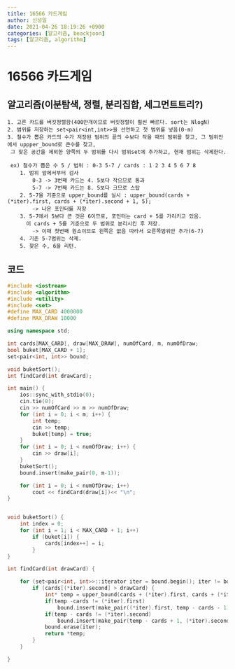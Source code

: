 ```yaml
---
title: 16566 카드게임
author: 신성일
date: 2021-04-26 18:19:26 +0900
categories: [알고리즘, beackjoon]
tags: [알고리즘, algorithm]
---
```


# 16566 카드게임

## 알고리즘(이분탐색, 정렬, 분리집합, 세그먼트트리?)

    1. 고른 카드를 버킷정렬함(400만개이므로 버킷정렬이 훨씬 빠르다. sort는 NlogN)
    2. 범위를 저장하는 set<pair<int,int>>을 선언하고 첫 범위를 넣음(0-m)
    3. 철수가 뽑은 카드의 수가 저장된 범위의 끝의 수보다 작을 때의 범위를 찾고, 그 범위안에서 uppper_bound로 큰수를 찾고,
     그 찾은 공간을 제외한 양쪽의 두 범위를 다시 범위set에 추가하고, 현재 범위는 삭제한다.

     ex) 철수가 뽑은 수 5 / 범위 : 0-3 5-7 / cards : 1 2 3 4 5 6 7 8
    	1. 범위 앞에서부터 검사
    		0-3 -> 3번째 카드는 4. 5보다 작으므로 통과
    		5-7 -> 7번째 카드는 8. 5보다 크므로 스탑
    	2. 5-7을 기준으로 upper_bound를 실시 : upper_bound(cards + (*iter).first, cards + (*iter).second + 1, 5);
    		-> 나온 포인터를 저장
    	3. 5-7에서 5보다 큰 것은 6이므로, 포인터는 card + 5를 가리키고 있음.
    	  이 cards + 5를 기준으로 두 범위로 분리시킨 후 저장.
    		-> 이때 첫번째 원소이므로 왼쪽은 없음 따라서 오른쪽범위만 추가(6-7)
    	4. 기존 5-7범위는 삭제.
    	5. 찾은 수, 6을 리턴.

## 코드

```cpp
#include <iostream>
#include <algorithm>
#include <utility>
#include <set>
#define MAX_CARD 4000000
#define MAX_DRAW 10000

using namespace std;

int cards[MAX_CARD], draw[MAX_DRAW], numOfCard, m, numOfDraw;
bool buket[MAX_CARD + 1];
set<pair<int, int>> bound;

void buketSort();
int findCard(int drawCard);

int main() {
	ios::sync_with_stdio(0);
	cin.tie(0);
	cin >> numOfCard >> m >> numOfDraw;
	for (int i = 0; i < m; i++) {
		int temp;
		cin >> temp;
		buket[temp] = true;
	}
	for (int i = 0; i < numOfDraw; i++) {
		cin >> draw[i];
	}
	buketSort();
	bound.insert(make_pair(0, m-1));

	for (int i = 0; i < numOfDraw; i++)
		cout << findCard(draw[i])<< "\n";
}


void buketSort() {
	int index = 0;
	for (int i = 1; i < MAX_CARD + 1; i++)
		if (buket[i]) {
			cards[index++] = i;
		}
}

int findCard(int drawCard) {

	for (set<pair<int, int>>::iterator iter = bound.begin(); iter != bound.end(); iter++) {
		if (cards[(*iter).second] > drawCard) {
			int* temp = upper_bound(cards + (*iter).first, cards + (*iter).second + 1, drawCard);
			if(temp -cards != (*iter).first)
				bound.insert(make_pair((*iter).first, temp - cards - 1));
			if(temp - cards != (*iter).second)
				bound.insert(make_pair(temp - cards + 1, (*iter).second));
			bound.erase(iter);
			return *temp;
		}
	}

}
```
